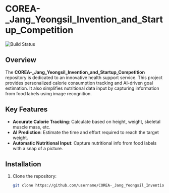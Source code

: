 # COREA-_Jang_Yeongsil_Invention_and_Startup_Competition

![Build Status](https://img.shields.io/github/workflow/status/username/COREA-_Jang_Yeongsil_Invention_and_Startup_Competition/build)

## Overview
The **COREA-_Jang_Yeongsil_Invention_and_Startup_Competition** repository is dedicated to an innovative health support service. This project provides personalized calorie consumption tracking and AI-driven goal estimation. It also simplifies nutritional data input by capturing information from food labels using image recognition.

## Key Features
- **Accurate Calorie Tracking**: Calculate based on height, weight, skeletal muscle mass, etc.
- **AI Prediction**: Estimate the time and effort required to reach the target weight.
- **Automatic Nutritional Input**: Capture nutritional info from food labels with a snap of a picture.

## Installation
1. Clone the repository:
   ```bash
   git clone https://github.com/username/COREA-_Jang_Yeongsil_Invention_and_Startup_Competition.git
